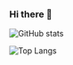 ### Hi there 👋

<!--
**Ishita-Tiwari/Ishita-Tiwari** is a ✨ _special_ ✨ repository because its `README.md` (this file) appears on your GitHub profile.

Here are some ideas to get you started:

- 🔭 I’m currently working on ...
- 🌱 I’m currently learning ...
- 👯 I’m looking to collaborate on ...
- 🤔 I’m looking for help with ...
- 💬 Ask me about ...
- 📫 How to reach me: ...
- 😄 Pronouns: ...
- ⚡ Fun fact: ...
-->


![GitHub stats](https://github-readme-stats.vercel.app/api?username=Ishita-Tiwari&show_icons=true&hide_border=true&&count_private=true&include_all_commits=true&theme=tokyonight)

![Top Langs](https://github-readme-stats.vercel.app/api/top-langs/?username=Ishita-Tiwari&show_icons=true&hide_border=true&&count_private=true&include_all_commits=true&theme=tokyonight)
